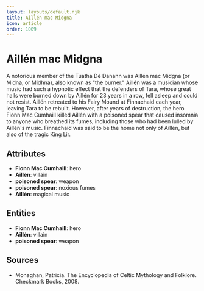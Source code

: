 ```yaml
---
layout: layouts/default.njk
title: Aillén mac Midgna
icon: article
order: 1009
---
```

# Aillén mac Midgna

A notorious member of the Tuatha Dé Danann was Aillén mac Midgna (or Midna, or Midhna), also known as "the burner." Aillén was a musician whose music had such a hypnotic effect that the defenders of Tara, whose great halls were burned down by Aillén for 23 years in a row, fell asleep and could not resist. Aillén retreated to his Fairy Mound at Finnachaid each year, leaving Tara to be rebuilt. However, after years of destruction, the hero Fionn Mac Cumhaill killed Aillén with a poisoned spear that caused insomnia to anyone who breathed its fumes, including those who had been lulled by Aillén's music. Finnachaid was said to be the home not only of Aillén, but also of the tragic King Lir.

## Attributes

- **Fionn Mac Cumhaill**: hero
- **Aillén**: villain
- **poisoned spear**: weapon
- **poisoned spear**: noxious fumes
- **Aillén**: magical music

## Entities

- **Fionn Mac Cumhaill**: hero
- **Aillén**: villain
- **poisoned spear**: weapon

## Sources

- Monaghan, Patricia. The Encyclopedia of Celtic Mythology and Folklore. Checkmark Books, 2008.

